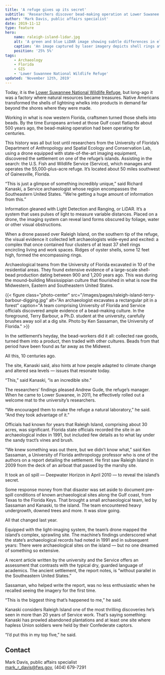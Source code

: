 ```yaml
---
title: 'A refuge gives up its secret'
subtitle: 'Researchers discover bead-making operation at Lower Suwanee NWR'
author: 'Mark Davis, public affairs specialist'
date: 2019-11-12
type: feature
hero:
    name: raleigh-island-lidar.jpg
    alt: 'A green and blue LiDAR image showing subtle differences in elevation caused by the presence of a historic factory'
    caption: 'An image captured by laser imagery depicts shell rings at Raleigh Island on the Lower Suwanee National Wildlife Refuge in Florida. Ten centuries ago, the island was the site of a bead-making operation. Photo by Ken Sassaman, the University of Florida.'
    position: '25% 5%'
tags:
    - Archaeology
    - Florida
    - GIS
    - 'Lower Suwannee National Wildlife Refuge'
updated: 'November 12th, 2019'
---
```


Today, it is the [Lower Suwannee National Wildlife Refuge](https://www.fws.gov/refuge/lower_suwannee/), but long-ago it was a factory where natural resources became treasures. Native Americans transformed the shells of lightning whelks into products in demand far beyond the shores where they were made.

Working in what is now western Florida, craftsmen turned those shells into beads. By the time Europeans arrived at those Gulf coast flatlands about 500 years ago, the bead-making operation had been operating for centuries.

This history was all but lost until researchers from the University of Florida’s Department of Anthropology and Spatial Ecology and Conservation Lab, using a drone equipped with state-of-the-art imaging equipment, discovered the settlement on one of the refuge’s islands. Assisting in the search: the U.S. Fish and Wildlife Service (Service), which manages and operates the 55,000-plus-acre refuge. It’s located about 50 miles southwest of Gainesville, Florida.

“This is just a glimpse of something incredibly unique,” said Richard Kanaski, a Service archaeologist whose region encompasses the Southeastern United States. “We’re getting a huge amount of information from this.”

Information gleaned with Light Detection and Ranging, or LiDAR. It’s a system that uses pulses of light to measure variable distances. Placed on a drone, the imaging system can reveal land forms obscured by foliage, water or other visual obstructions.

When a drone passed over Raleigh Island, on the southern tip of the refuge, the visual evidence it collected left archaeologists wide-eyed and excited: a complex that once contained four clusters of at least 37 shell rings encircling living and work spaces. Ridges of oyster shells, some 12 feet high, formed the encompassing rings.

Archaeological teams from the University of Florida excavated in 10 of the residential areas. They found extensive evidence of a large-scale shell-bead production dating between 900 and 1,200 years ago. This was during the mound-building Mississippian culture that flourished in what is now the Midwestern, Eastern and Southeastern United States.

{{< figure class="photo-center" src="/images/pages/raleigh-island-terry-barbour-digging.jpg" alt="An archaeologist excavates a rectangular pit in a forest" caption="A team comprising University of Florida and Service officials discovered ample evidence of a bead-making culture. In the foreground, Terry Barbour, a Ph.D. student at the university, carefully brushes away soil at a dig site. Photo by Ken Sassaman, the University of Florida." >}}

In the settlement’s heyday, the bead-workers did it all: collected raw goods, turned them into a product, then traded with other cultures. Beads from that period have been found as far away as the Midwest.

All this, 10 centuries ago.

The site, Kanaski said, also hints at how people adapted to climate change and altered sea levels &mdash; issues that resonate today.

“This,” said Kanaski, “is an incredible site.”

The researchers’ findings pleased Andrew Gude, the refuge’s manager. When he came to Lower Suwanee, in 2011, he effectively rolled out a welcome mat to the university’s researchers.

“We encouraged them to make the refuge a natural laboratory,” he said. “And they took advantage of it.”

Officials had known for years that Raleigh Island, comprising about 30 acres, was significant. Florida state officials recorded the site in an archaeological index in 1991, but included few details as to what lay under the sandy tract’s vines and brush.

“We knew something was out there, but we didn’t know what,” said Ken Sassaman, a University of Florida anthropology professor who is one of the authors on a report detailing the settlement. He first saw Raleigh Island in 2009 from the deck of an airboat that passed by the marshy site.

It took an oil spill &mdash; Deepwater Horizon in April 2010 &mdash; to reveal the island’s secret.

Some response money from that disaster was set aside to document pre-spill conditions of known archaeological sites along the Gulf coast, from Texas to the Florida Keys. That brought a small archaeological team, led by Sassaman and Kanaski, to the island. The team encountered heavy undergrowth, downed trees and more. It was slow going.

All that changed last year.

Equipped with the light-imaging system, the team’s drone mapped the island’s complex, sprawling site. The machine’s findings underscored what the state’s archaeological records had noted in 1991 and in subsequent years: There were archaeological sites on the island &mdash; but no one dreamed of something so extensive.

A recent article written by the university and the Service offers an assessment that contrasts with the typical dry, guarded language of academics. The ancient settlement, the report notes, is “without parallel in the Southeastern United States.”

Sassaman, who helped write the report, was no less enthusiastic when he recalled seeing the imagery for the first time.

“This is the biggest thing that’s happened to me,” he said.

Kanaski considers Raleigh Island one of the most thrilling discoveries he’s seen in more than 20 years of Service work. That’s saying something: Kanaski has prowled abandoned plantations and at least one site where hapless Union soldiers were held by their Confederate captors.

“I’d put this in my top five,” he said.

## Contact

Mark Davis, public affairs specialist  
[mark_r_davis@fws.gov](mailto:mark_r_davis@fws.gov), (404) 679-7291